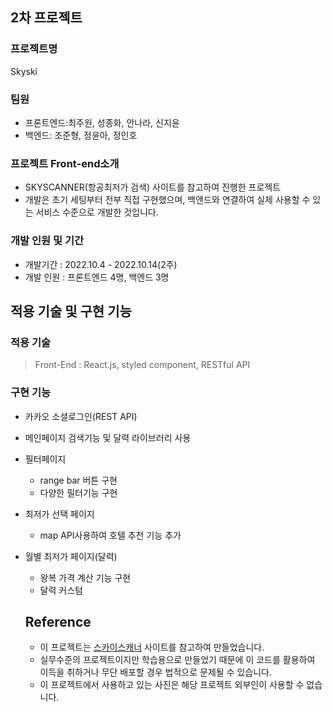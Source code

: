 ## 2차 프로젝트

### 프로젝트명

Skyski

### 팀원

- 프론트엔드:최주원, 성종화, 안나라, 신지윤
- 백엔드: 조준형, 정윤아, 정인호

### 프로젝트 Front-end소개

- SKYSCANNER(항공최저가 검색) 사이트를 참고하여 진행한 프로젝트
- 개발은 초기 세팅부터 전부 직접 구현했으며, 백앤드와 연결하여 실제 사용할 수 있는 서비스 수준으로 개발한 것입니다.

### **개발 인원 및 기간**

- 개발기간 : 2022.10.4 - 2022.10.14(2주)
- 개발 인원 : 프론트엔드 4명, 백엔드 3명

## **적용 기술 및 구현 기능**

### **적용 기술**

> Front-End : React.js, styled component, RESTful API
> 

### **구현 기능**

- 카카오 소셜로그인(REST API)
- 메인페이지 검색기능 및 달력 라이브러리 사용
- 필터페이지
    - range bar 버튼 구현
    - 다양한 필터기능 구현
- 최저가 선택 페이지
    - map API사용하여 호텔 추천 기능 추가
- 월별 최저가 페이지(달력)
    - 왕복 가격 계산 기능 구현
    - 달력 커스텀
    
    ## **Reference**
    
    - 이 프로젝트는 [스카이스캐너](https://www.skyscanner.co.kr/?previousCultureSource=GEO_LOCATION&redirectedFrom=www.skyscanner.net) 사이트를 참고하여 만들었습니다.
    - 실무수준의 프로젝트이지만 학습용으로 만들었기 때문에 이 코드를 활용하여 이득을 취하거나 무단 배포할 경우 법적으로 문제될 수 있습니다.
    - 이 프로젝트에서 사용하고 있는 사진은 해당 프로젝트 외부인이 사용할 수 없습니다.

